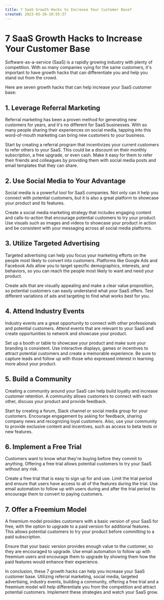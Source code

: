 ```yaml
---
title: 7 SaaS Growth Hacks to Increase Your Customer Base7
created: 2023-03-26-10:55:37
---
```


# 7 SaaS Growth Hacks to Increase Your Customer Base

Software-as-a-service (SaaS) is a rapidly growing industry with plenty of competition. With so many companies vying for the same customers, it's important to have growth hacks that can differentiate you and help you stand out from the crowd.

Here are seven growth hacks that can help increase your SaaS customer base:

## 1. Leverage Referral Marketing

Referral marketing has been a proven method for generating new customers for years, and it's no different for SaaS businesses. With so many people sharing their experiences on social media, tapping into this word-of-mouth marketing can bring new customers to your business.

Start by creating a referral program that incentivizes your current customers to refer others to your SaaS. This could be a discount on their monthly subscription, a free upgrade, or even cash. Make it easy for them to refer their friends and colleagues by providing them with social media posts and email templates that they can share.

## 2. Use Social Media to Your Advantage

Social media is a powerful tool for SaaS companies. Not only can it help you connect with potential customers, but it is also a great platform to showcase your product and its features.

Create a social media marketing strategy that includes engaging content and calls-to-action that encourage potential customers to try your product. Use visuals such as images and videos to showcase your product in action and be consistent with your messaging across all social media platforms.

## 3. Utilize Targeted Advertising

Targeted advertising can help you focus your marketing efforts on the people most likely to convert into customers. Platforms like Google Ads and Facebook Ads allow you to target specific demographics, interests, and behaviors, so you can reach the people most likely to want and need your product.

Create ads that are visually appealing and make a clear value proposition, so potential customers can easily understand what your SaaS offers. Test different variations of ads and targeting to find what works best for you.

## 4. Attend Industry Events

Industry events are a great opportunity to connect with other professionals and potential customers. Attend events that are relevant to your SaaS and create opportunities to network and showcase your product.

Set up a booth or table to showcase your product and make sure your branding is consistent. Use interactive displays, games or incentives to attract potential customers and create a memorable experience. Be sure to capture leads and follow up with those who expressed interest in learning more about your product.

## 5. Build a Community

Creating a community around your SaaS can help build loyalty and increase customer retention. A community allows customers to connect with each other, discuss your product and provide feedback.

Start by creating a forum, Slack channel or social media group for your customers. Encourage engagement by asking for feedback, sharing company news and recognizing loyal customers. Also, use your community to provide exclusive content and incentives, such as access to beta tests or new features.

## 6. Implement a Free Trial

Customers want to know what they're buying before they commit to anything. Offering a free trial allows potential customers to try your SaaS without any risk.

Create a free trial that is easy to sign up for and use. Limit the trial period and ensure that users have access to all of the features during the trial. Use email automation to follow up with users during and after the trial period to encourage them to convert to paying customers.

## 7. Offer a Freemium Model

A freemium model provides customers with a basic version of your SaaS for free, with the option to upgrade to a paid version for additional features. This allows potential customers to try your product before committing to a paid subscription.

Ensure that your basic version provides enough value to the customer, so they are encouraged to upgrade. Use email automation to follow up with freemium users and encourage them to upgrade by showing them how the paid features would enhance their experience.

In conclusion, these 7 growth hacks can help you increase your SaaS customer base. Utilizing referral marketing, social media, targeted advertising, industry events, building a community, offering a free trial and a freemium model will help differentiate you from the competition and attract potential customers. Implement these strategies and watch your SaaS grow.
